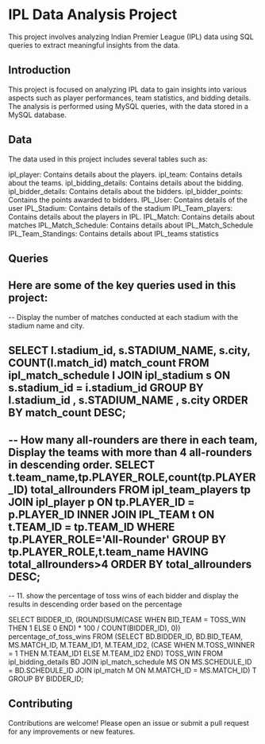 # IPL Data Analysis Project
This project involves analyzing Indian Premier League (IPL) data using SQL queries to extract meaningful insights from the data.

## Introduction
This project is focused on analyzing IPL data to gain insights into various aspects such as player performances, team statistics, and bidding details. 
The analysis is performed using MySQL queries, with the data stored in a MySQL database.

## Data
The data used in this project includes several tables such as:

ipl_player: Contains details about the players.
ipl_team: Contains details about the teams.
ipl_bidding_details: Contains details about the bidding.
ipl_bidder_details: Contains details about the bidders.
ipl_bidder_points: Contains the points awarded to bidders.
IPL_User: Contains details of the user
IPL_Stadium: Contains details of the stadium
IPL_Team_players: Contains details about the players in IPL.
IPL_Match: Contains details about matches
IPL_Match_Schedule: Contains details about IPL_Match_Schedule
IPL_Team_Standings: Contains details about IPL_teams statistics

## Queries
Here are some of the key queries used in this project:
--------------------------------------------------------------------------------------------------------------------------------
-- Display the number of matches conducted at each stadium with the stadium name and city.

SELECT 
    I.stadium_id,
    s.STADIUM_NAME,
    s.city,
    COUNT(I.match_id) match_count
FROM
    ipl_match_schedule I
        JOIN
    ipl_stadium s ON s.stadium_id = i.stadium_id
GROUP BY I.stadium_id , s.STADIUM_NAME , s.city
ORDER BY match_count DESC;
--------------------------------------------------------------------------------------------------------------------------------
-- How many all-rounders are there in each team, Display the teams with more than 4 all-rounders 
 in descending order.
SELECT 
      t.team_name,tp.PLAYER_ROLE,count(tp.PLAYER_ID) total_allrounders
FROM
    ipl_team_players tp
        JOIN
    ipl_player p ON tp.PLAYER_ID = p.PLAYER_ID
        INNER JOIN
    IPL_TEAM t ON t.TEAM_ID = tp.TEAM_ID 
    WHERE 
		tp.PLAYER_ROLE='All-Rounder' 
	GROUP BY 
		tp.PLAYER_ROLE,t.team_name 
	HAVING 
		total_allrounders>4 ORDER BY total_allrounders DESC;
--------------------------------------------------------------------------------------------------------------------------------
-- 11.	show the percentage of toss wins of each bidder and display the results in descending order based on the percentage

SELECT 
    BIDDER_ID,
    (ROUND(SUM(CASE
                WHEN BID_TEAM = TOSS_WIN THEN 1
                ELSE 0
            END) * 100 / COUNT(BIDDER_ID),
            0)) percentage_of_toss_wins
FROM
    (SELECT 
        BD.BIDDER_ID,
            BD.BID_TEAM,
            MS.MATCH_ID,
            M.TEAM_ID1,
            M.TEAM_ID2,
            (CASE
                WHEN M.TOSS_WINNER = 1 THEN M.TEAM_ID1
                ELSE M.TEAM_ID2
            END) TOSS_WIN
    FROM
        ipl_bidding_details BD
    JOIN ipl_match_schedule MS ON MS.SCHEDULE_ID = BD.SCHEDULE_ID
    JOIN ipl_match M ON M.MATCH_ID = MS.MATCH_ID) T
GROUP BY BIDDER_ID;

## Contributing
Contributions are welcome! Please open an issue or submit a pull request for any improvements or new features.



  
